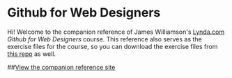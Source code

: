 Github for Web Designers
========================

Hi! Welcome to the companion reference of James Williamson's <a href="http://www.lynda.com" title="lynda.com">Lynda.com</a> <em>Github for Web Designers</em> course. This reference also serves as the exercise files for the course, so you can download the exercise files from <a href="https://github.com/jameswillweb/github-for-web-designers" title="Companion repo for lynda.com course">this repo</a> as well.

##[View the companion reference site](http://franciscusagnew.github.io/github-for-web-designers/)
